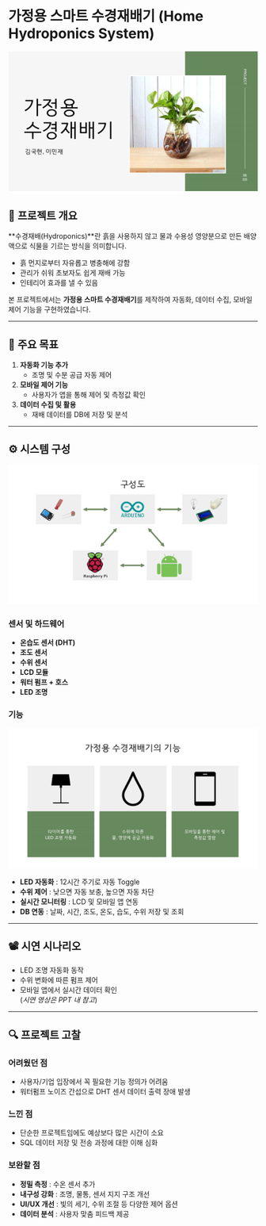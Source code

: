 # 가정용 스마트 수경재배기 (Home Hydroponics System)

![pdf이미지](./Img/아두이노_미니프로젝트.png)

## 📌 프로젝트 개요
**수경재배(Hydroponics)**란 흙을 사용하지 않고 물과 수용성 영양분으로 만든 배양액으로 식물을 기르는 방식을 의미합니다.  
- 흙 먼지로부터 자유롭고 병충해에 강함  
- 관리가 쉬워 초보자도 쉽게 재배 가능  
- 인테리어 효과를 낼 수 있음  

본 프로젝트에서는 **가정용 스마트 수경재배기**를 제작하여 자동화, 데이터 수집, 모바일 제어 기능을 구현하였습니다.

---

## 🎯 주요 목표
1. **자동화 기능 추가**  
   - 조명 및 수분 공급 자동 제어
2. **모바일 제어 기능**  
   - 사용자가 앱을 통해 제어 및 측정값 확인
3. **데이터 수집 및 활용**  
   - 재배 데이터를 DB에 저장 및 분석

---

## ⚙️ 시스템 구성

![PDF이미지](./Img/아두이노_구상도.png)

### 센서 및 하드웨어
- **온습도 센서 (DHT)**
- **조도 센서**
- **수위 센서**
- **LCD 모듈**
- **워터 펌프 + 호스**
- **LED 조명**

### 기능

![PDF이미지](./Img/아두이노_기능소개.png)

- **LED 자동화** : 12시간 주기로 자동 Toggle  
- **수위 제어** : 낮으면 자동 보충, 높으면 자동 차단  
- **실시간 모니터링** : LCD 및 모바일 앱 연동  
- **DB 연동** : 날짜, 시간, 조도, 온도, 습도, 수위 저장 및 조회

---

## 📽️ 시연 시나리오
- LED 조명 자동화 동작
- 수위 변화에 따른 펌프 제어
- 모바일 앱에서 실시간 데이터 확인  
(*시연 영상은 PPT 내 참고*)  

---

## 🔍 프로젝트 고찰

### 어려웠던 점
- 사용자/기업 입장에서 꼭 필요한 기능 정의가 어려움  
- 워터펌프 노이즈 간섭으로 DHT 센서 데이터 출력 장애 발생  

### 느낀 점
- 단순한 프로젝트임에도 예상보다 많은 시간이 소요  
- SQL 데이터 저장 및 전송 과정에 대한 이해 심화  

### 보완할 점
- **정밀 측정** : 수온 센서 추가  
- **내구성 강화** : 조명, 물통, 센서 지지 구조 개선  
- **UI/UX 개선** : 빛의 세기, 수위 조절 등 다양한 제어 옵션  
- **데이터 분석** : 사용자 맞춤 피드백 제공  

 
